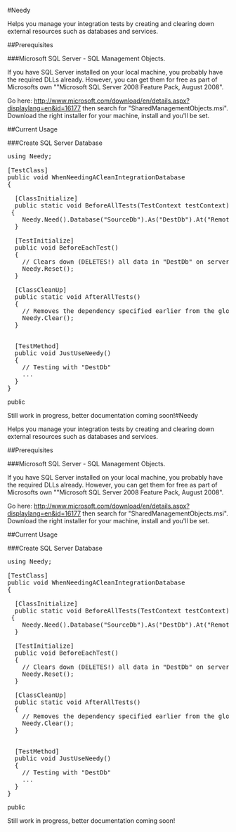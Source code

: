 #Needy

Helps you manage your integration tests by creating and clearing down external resources such as databases and services.

##Prerequisites

###Microsoft SQL Server - SQL Management Objects. 

If you have SQL Server installed on your local machine, you probably have the required DLLs already. However, you can get them for free as part of Microsofts own ""Microsoft SQL Server 2008 Feature Pack, August 2008".

Go here: http://www.microsoft.com/download/en/details.aspx?displaylang=en&id=16177 then search for "SharedManagementObjects.msi". Download the right installer for your machine, install and you'll be set.


##Current Usage

###Create SQL Server Database
<pre>using Needy;

[TestClass]
public void WhenNeedingACleanIntegrationDatabase
{

  [ClassInitialize]
  public static void BeforeAllTests(TestContext testContext)
 {
    Needy.Need().Database("SourceDb").As("DestDb").At("RemoteServer");
  }

  [TestInitialize]
  public void BeforeEachTest()
  {
    // Clears down (DELETES!) all data in "DestDb" on server "RemoteServer"
    Needy.Reset();
  }

  [ClassCleanUp]
  public static void AfterAllTests()
  {
    // Removes the dependency specified earlier from the global needy object
    Needy.Clear();
  }


  [TestMethod]
  public void JustUseNeedy()
  {
    // Testing with "DestDb"
    ...
  }
}
</pre>
public 

Still work in progress, better documentation coming soon!#Needy

Helps you manage your integration tests by creating and clearing down external resources such as databases and services.

##Prerequisites

###Microsoft SQL Server - SQL Management Objects. 

If you have SQL Server installed on your local machine, you probably have the required DLLs already. However, you can get them for free as part of Microsofts own ""Microsoft SQL Server 2008 Feature Pack, August 2008".

Go here: http://www.microsoft.com/download/en/details.aspx?displaylang=en&id=16177 then search for "SharedManagementObjects.msi". Download the right installer for your machine, install and you'll be set.


##Current Usage

###Create SQL Server Database
<pre>using Needy;

[TestClass]
public void WhenNeedingACleanIntegrationDatabase
{

  [ClassInitialize]
  public static void BeforeAllTests(TestContext testContext)
 {
    Needy.Need().Database("SourceDb").As("DestDb").At("RemoteServer");
  }

  [TestInitialize]
  public void BeforeEachTest()
  {
    // Clears down (DELETES!) all data in "DestDb" on server "RemoteServer"
    Needy.Reset();
  }

  [ClassCleanUp]
  public static void AfterAllTests()
  {
    // Removes the dependency specified earlier from the global needy object
    Needy.Clear();
  }


  [TestMethod]
  public void JustUseNeedy()
  {
    // Testing with "DestDb"
    ...
  }
}
</pre>
public 

Still work in progress, better documentation coming soon!